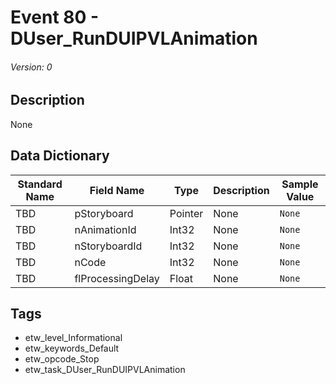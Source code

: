 # Event 80 - DUser_RunDUIPVLAnimation
###### Version: 0

## Description
None

## Data Dictionary
|Standard Name|Field Name|Type|Description|Sample Value|
|---|---|---|---|---|
|TBD|pStoryboard|Pointer|None|`None`|
|TBD|nAnimationId|Int32|None|`None`|
|TBD|nStoryboardId|Int32|None|`None`|
|TBD|nCode|Int32|None|`None`|
|TBD|flProcessingDelay|Float|None|`None`|

## Tags
* etw_level_Informational
* etw_keywords_Default
* etw_opcode_Stop
* etw_task_DUser_RunDUIPVLAnimation